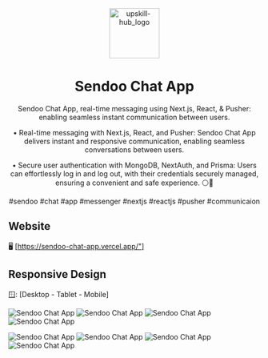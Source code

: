 <!-- Installation: 
    1. npx create-next-app@latest --typescript --tailwind 
        project name | EsLint = Yes | 'src/' directory = No | experiemntal app directory = Yes
    2. View the layout.tsx and page.tsx 
    3. Modify ico.co (flaticon) 
    4. Create a seperate folder (site) for page.tsx and run npm run dev

    5. Create a components folder with AuthForm.tsx
    6. install npm install react-cons react-hook-form clsx
-->

<!-- markdownlint-configure-file {
  "MD013": {
    "code_blocks": false,
    "tables": false
  },
  "MD033": false,
  "MD041": false
} -->
<div align="center">
  <a href="https://sendoo-chat-app.vercel.app/" target="_blank">
    <img alt="upskill-hub_logo" height="100" src="./public/images/icon.png"/>
  </a>
</div>

<div align="center">

# Sendoo Chat App

Sendoo Chat App, real-time messaging using Next.js, React, & Pusher: enabling seamless instant communication between users.

• Real-time messaging with Next.js, React, and Pusher: Sendoo Chat App delivers instant and responsive communication, enabling seamless conversations between users.

• Secure user authentication with MongoDB, NextAuth, and Prisma: Users can effortlessly log in and log out, with their credentials securely managed, ensuring a convenient and safe experience. ⚪🔵

#sendoo #chat #app #messenger #nextjs #reactjs #pusher #communicaion

</div>

## Website

🖥️ [https://sendoo-chat-app.vercel.app/"]

## Responsive Design

🪟: [Desktop - Tablet - Mobile]

<!-- Login -->
![Sendoo Chat App](./public/images/responsive/login/sendooChatAppMockup.jpg)
![Sendoo Chat App](./public/images/responsive/login/sendooChatAppDesktopLogin.jpg)
![Sendoo Chat App](./public/images/responsive/login/sendooChatAppTabletLogin.jpg)
![Sendoo Chat App](./public/images/responsive/login/sendooChatAppMobileLogin.jpg)

<!-- User -->
![Sendoo Chat App](./public/images/responsive/user/sendooChatAppMockup-1.jpg)
![Sendoo Chat App](./public/images/responsive/user/sendooChatAppDesktopUser.jpg)
![Sendoo Chat App](./public/images/responsive/user/sendooChatAppTabletUser.jpg)
![Sendoo Chat App](./public/images/responsive/user/sendooChatAppMobileUser.jpg)

